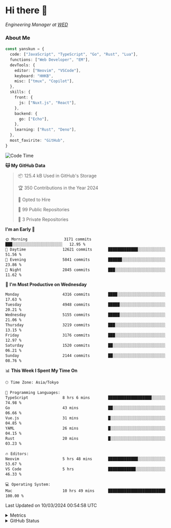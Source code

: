 # Hi there&nbsp;:wave:

<!-- ![Alt text](https://spotify-recently-played-readme.vercel.app/api?user=31kynbuubkiu3r4qh4hjuaglhfay) -->

_Engineering Manager at [WED](https://github.com/wedinc)_

### About Me

```ts
const yanskun = {
  code: ["JavaScript", "TypeScript", "Go", "Rust", "Lua"],
  functions: ["Web Developer", "EM"],
  devTools: {
    editor: ["Neovim", "VSCode"],
    keyboard: "HHKB",
    misc: ["tmux", "Copilot"],
  },
  skills: {
    front: {
      js: ["Nuxt.js", "React"],
    },
    backend: {
      go: ["Echo"],
    },
    learning: ["Rust", "Deno"],
  },
  most_favirite: "GitHub",
}
```

<!--START_SECTION:waka-->
![Code Time](http://img.shields.io/badge/Code%20Time-733%20hrs%2014%20mins-blue)

**🐱 My GitHub Data** 

> 📦 125.4 kB Used in GitHub's Storage 
 > 
> 🏆 350 Contributions in the Year 2024
 > 
> 💼 Opted to Hire
 > 
> 📜 99 Public Repositories 
 > 
> 🔑 3 Private Repositories 
 > 
**I'm an Early 🐤** 

```text
🌞 Morning                3171 commits        ███░░░░░░░░░░░░░░░░░░░░░░   12.95 % 
🌆 Daytime                12621 commits       █████████████░░░░░░░░░░░░   51.56 % 
🌃 Evening                5841 commits        ██████░░░░░░░░░░░░░░░░░░░   23.86 % 
🌙 Night                  2845 commits        ███░░░░░░░░░░░░░░░░░░░░░░   11.62 % 
```
📅 **I'm Most Productive on Wednesday** 

```text
Monday                   4316 commits        ████░░░░░░░░░░░░░░░░░░░░░   17.63 % 
Tuesday                  4948 commits        █████░░░░░░░░░░░░░░░░░░░░   20.21 % 
Wednesday                5155 commits        █████░░░░░░░░░░░░░░░░░░░░   21.06 % 
Thursday                 3219 commits        ███░░░░░░░░░░░░░░░░░░░░░░   13.15 % 
Friday                   3176 commits        ███░░░░░░░░░░░░░░░░░░░░░░   12.97 % 
Saturday                 1520 commits        ██░░░░░░░░░░░░░░░░░░░░░░░   06.21 % 
Sunday                   2144 commits        ██░░░░░░░░░░░░░░░░░░░░░░░   08.76 % 
```


📊 **This Week I Spent My Time On** 

```text
🕑︎ Time Zone: Asia/Tokyo

💬 Programming Languages: 
TypeScript               8 hrs 6 mins        ███████████████████░░░░░░   74.98 % 
Go                       43 mins             ██░░░░░░░░░░░░░░░░░░░░░░░   06.66 % 
Vue.js                   31 mins             █░░░░░░░░░░░░░░░░░░░░░░░░   04.85 % 
YAML                     26 mins             █░░░░░░░░░░░░░░░░░░░░░░░░   04.15 % 
Rust                     20 mins             █░░░░░░░░░░░░░░░░░░░░░░░░   03.23 % 

🔥 Editors: 
Neovim                   5 hrs 48 mins       █████████████░░░░░░░░░░░░   53.67 % 
VS Code                  5 hrs               ████████████░░░░░░░░░░░░░   46.33 % 

💻 Operating System: 
Mac                      10 hrs 49 mins      █████████████████████████   100.00 % 
```


 Last Updated on 10/03/2024 00:54:58 UTC
<!--END_SECTION:waka-->

<details>
  <summary>Metrics</summary>
  <img src="https://github.com/yanskun/yanskun/blob/main/github-metrics.svg" alt="Metrics">
</details>

<details>
  <summary>GitHub Status</summary>
  <picture>
    <source media="(prefers-color-scheme: dark)" srcset="https://raw.githubusercontent.com/yanskun/yanskun/master/profile-summary-card-output/nord_dark/0-profile-details.svg">
   <img src="https://raw.githubusercontent.com/yanskun/yanskun/master/profile-summary-card-output/default/0-profile-details.svg">
  </picture>
  <br>
  <picture>
    <source media="(prefers-color-scheme: dark)" srcset="https://raw.githubusercontent.com/yanskun/yanskun/master/profile-summary-card-output/nord_dark/1-repos-per-language.svg">
   <img src="https://raw.githubusercontent.com/yanskun/yanskun/master/profile-summary-card-output/default/1-repos-per-language.svg">
  </picture>
  <picture>
    <source media="(prefers-color-scheme: dark)" srcset="https://raw.githubusercontent.com/yanskun/yanskun/master/profile-summary-card-output/nord_dark/2-most-commit-language.svg">
   <img src="https://raw.githubusercontent.com/yanskun/yanskun/master/profile-summary-card-output/default/2-most-commit-language.svg">
  </picture>
  <br>
  <picture>
    <source media="(prefers-color-scheme: dark)" srcset="https://raw.githubusercontent.com/yanskun/yanskun/master/profile-summary-card-output/nord_dark/3-stats.svg">
   <img src="https://raw.githubusercontent.com/yanskun/yanskun/master/profile-summary-card-output/default/3-stats.svg">
  </picture>
  <picture>
    <source media="(prefers-color-scheme: dark)" srcset="https://raw.githubusercontent.com/yanskun/yanskun/master/profile-summary-card-output/nord_dark/4-productive-time.svg">
   <img src="https://raw.githubusercontent.com/yanskun/yanskun/master/profile-summary-card-output/default/4-productive-time.svg">
  </picture>
</details>
